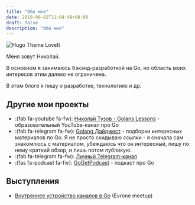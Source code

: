 ```yaml
---
title: "Обо мне"
date: 2019-08-02T11:04:49+08:00
draft: false
description: "Обо мне"
---
```


![Hugo Theme LoveIt](/img/go.png)

Меня зовут Николай.

В основном я занимаюсь бэкэнд-разработкой на Go, но область моих интересов этим
далеко не ограничена.

В этом блоге я пишу о разработке, технологиях и др.

## Другие мои проекты

- :(fab fa-youtube fa-fw): [Николай Тузов - Golans Lessons](https://www.youtube.com/channel/UCLSs78ngmfY9iGV7Rh-EqTA) - образовательный YouTube-канал про Go
- :(fab fa-telegram fa-fw): [Golang Дайджест](https://t.me/golang_digest) - подборки интересных материалов по Go. Я не просто скидываю ссылки - я сначала сам знакомлюсь с материалом, убеждаюсь что он интересный, пишу по нему краткий обзор, и лишь потом публикую.
- :(fab fa-telegram fa-fw): [Личный Telegram-канал](https://t.me/ntuzov)
- :(fas fa-podcast fa-fw): [GoGetPodcast](https://gogetpodcast.ru/) - подкаст про Go

## Выступления

- [Внутреннее устройство каналов в Go](https://youtu.be/8NhcDt1BCmc) (Evrone meetup)